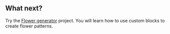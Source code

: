 ## What next?

Try the [Flower generator](https://projects.raspberrypi.org/en/projects/flower-generator) project. You will learn how to use custom blocks to create flower patterns.
